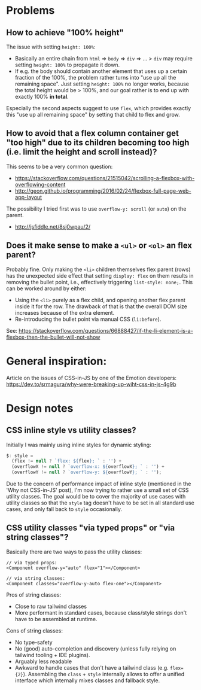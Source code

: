 
# Problems

## How to achieve "100% height"

The issue with setting `height: 100%`:
- Basically an entire chain from `html` => `body` => `div` => ... > `div` may require
  setting `height: 100%` to propagate it down.
- If e.g. the body should contain another element that uses up a certain fraction of
  the 100%, the problem rather turns into "use up all the remaining space". Just setting
  `height: 100%` no longer works, because the total height would be > 100%, and our goal
  rather is to end up with exactly 100% **in total**.

Especially the second aspects suggest to use `flex`, which provides exactly this
"use up all remaining space" by setting that child to flex and grow.


## How to avoid that a flex column container get "too high" due to its children becoming too high (i.e. limit the height and scroll instead)?

This seems to be a very common question:

- https://stackoverflow.com/questions/21515042/scrolling-a-flexbox-with-overflowing-content
- http://geon.github.io/programming/2016/02/24/flexbox-full-page-web-app-layout

The possibility I tried first was to use `overflow-y: scroll` (or `auto`) on the parent.

- http://jsfiddle.net/8sj0wpau/2/


## Does it make sense to make a `<ul>` or `<ol>` an flex parent?

Probably fine. Only making the `<li>` children themselves flex parent (rows) has the
unexpected side effect that setting `display: flex` on them results in removing the
bullet point, i.e., effectively triggering `list-style: none;`. This can be worked
around by either:
- Using the `<li>` purely as a flex child, and opening another flex parent inside it for the row.
  The drawback of that is that the overall DOM size increases because of the extra element.
- Re-introducing the bullet point via manual CSS (`li:before`).

See: https://stackoverflow.com/questions/66888427/if-the-li-element-is-a-flexbox-then-the-bullet-will-not-show



# General inspiration:

Article on the issues of CSS-in-JS by one of the Emotion developers:
https://dev.to/srmagura/why-were-breaking-up-wiht-css-in-js-4g9b


# Design notes

## CSS inline style vs utility classes?

Initially I was mainly using inline styles for dynamic styling:

```ts
$: style =
  (flex != null ? `flex: ${flex}; ` : '') +
  (overflowX != null ? `overflow-x: ${overflowX}; ` : '') +
  (overflowY != null ? `overflow-y: ${overflowY}; ` : '');
```

Due to the concern of performance impact of inline style (mentioned in the 'Why not CSS-in-JS'
post), I'm now trying to rather use a small set of CSS utility classes. The goal would be to
cover the majority of use cases with utility classes so that the `style` tag doesn't have to
be set in all standard use cases, and only fall back to `style` occasionally.


## CSS utility classes "via typed props" or "via string classes"?

Basically there are two ways to pass the utility classes:

```tsx
// via typed props:
<Component overflow-y="auto" flex="1"></Component>

// via string classes:
<Component classes="overflow-y-auto flex-one"></Component>
```

Pros of string classes:
- Close to raw tailwind classes
- More performant in standard cases, because class/style strings don't have to be assembled at runtime.

Cons of string classes:
- No type-safety
- No (good) auto-completion and discovery (unless fully relying on tailwind tooling + IDE plugins).
- Arguably less readable
- Awkward to handle cases that don't have a tailwind class (e.g. `flex={2}`). Assembling the `class` + `style`
  internally allows to offer a unified interface which internally mixes classes and fallback style.